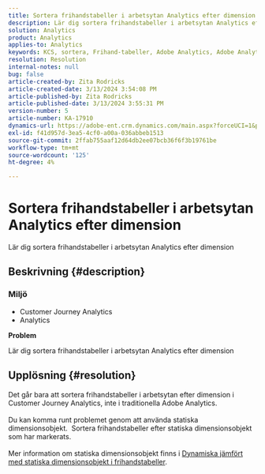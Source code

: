 ```yaml
---
title: Sortera frihandstabeller i arbetsytan Analytics efter dimension
description: Lär dig sortera frihandstabeller i arbetsytan Analytics efter dimension
solution: Analytics
product: Analytics
applies-to: Analytics
keywords: KCS, sortera, Frihand-tabeller, Adobe Analytics, Adobe Analytics Workspace, dimension, How to
resolution: Resolution
internal-notes: null
bug: false
article-created-by: Zita Rodricks
article-created-date: 3/13/2024 3:54:08 PM
article-published-by: Zita Rodricks
article-published-date: 3/13/2024 3:55:31 PM
version-number: 5
article-number: KA-17910
dynamics-url: https://adobe-ent.crm.dynamics.com/main.aspx?forceUCI=1&pagetype=entityrecord&etn=knowledgearticle&id=3bd143e9-51e1-ee11-904d-6045bd0065b6
exl-id: f41d957d-3ea5-4cf0-a00a-036abbeb1513
source-git-commit: 2ffab755aaf12d64db2ee07bcb36f6f3b19761be
workflow-type: tm+mt
source-wordcount: '125'
ht-degree: 4%

---
```


# Sortera frihandstabeller i arbetsytan Analytics efter dimension


Lär dig sortera frihandstabeller i arbetsytan Analytics efter dimension

## Beskrivning {#description}


### <b>Miljö</b>

- Customer Journey Analytics
- Analytics 




<b>Problem</b>

Lär dig sortera frihandstabeller i arbetsytan Analytics efter dimension


## Upplösning {#resolution}

Det går bara att sortera frihandstabeller i arbetsytan efter dimension i Customer Journey Analytics, inte i traditionella Adobe Analytics.<br> <br>Du kan komma runt problemet genom att använda statiska dimensionsobjekt.  Sortera frihandstabeller efter statiska dimensionsobjekt som har markerats.<br> <br>Mer information om statiska dimensionsobjekt finns i [Dynamiska jämfört med statiska dimensionsobjekt i frihandstabeller](https://experienceleague.adobe.com/docs/analytics/analyze/analysis-workspace/visualizations/freeform-table/column-row-settings/manual-vs-dynamic-rows.html?lang=en).
